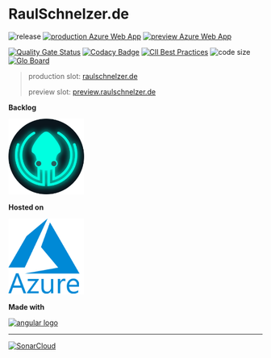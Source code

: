 # RaulSchnelzer.de

![release](https://img.shields.io/github/v/tag/raulsebastian/PersonalHomepage?label=release&sort=semver)
[![production Azure Web App](https://github.com/RaulSebastian/PersonalHomepage/workflows/production%20Azure%20Web%20App/badge.svg?branch=master)](https://github.com/RaulSebastian/PersonalHomepage/actions?query=workflow%3A%22production+Azure+Web+App%22)
[![preview Azure Web App](https://github.com/RaulSebastian/PersonalHomepage/workflows/preview%20Azure%20Web%20App/badge.svg)](https://github.com/RaulSebastian/PersonalHomepage/actions?query=workflow%3A%22preview+Azure+Web+App%22)

[![Quality Gate Status](https://sonarcloud.io/api/project_badges/measure?project=RaulSebastian_PersonalHomepage&metric=alert_status)](https://sonarcloud.io/dashboard?id=RaulSebastian_PersonalHomepage)
[![Codacy Badge](https://api.codacy.com/project/badge/Grade/ceb34606a75c480db7cffb83868d57fc)](https://www.codacy.com/manual/RaulSebastian/PersonalHomepage?utm_source=github.com&amp;utm_medium=referral&amp;utm_content=RaulSebastian/PersonalHomepage&amp;utm_campaign=Badge_Grade)
[![CII Best Practices](https://bestpractices.coreinfrastructure.org/projects/3785/badge)](https://bestpractices.coreinfrastructure.org/projects/3785)
![code size](https://img.shields.io/github/languages/code-size/RaulSebastian/PersonalHomepage)
[![Glo Board](https://img.shields.io/badge/Glo%20Board-backlog-informational)](https://app.gitkraken.com/glo/board/XmQ8LJf66wARrMgz)

> production slot: [raulschnelzer.de](https://raulschnelzer.de)
>
> preview slot: [preview.raulschnelzer.de](https://preview.raulschnelzer.de)

**Backlog**

[![Glo Board](/docs/assets/GitkrakenGloBoards.png)](https://app.gitkraken.com/glo/board/XmQ8LJf66wARrMgz)

**Hosted on**

[![Azure](/docs/assets/azure_logo.png)](https://azure.microsoft.com/)

**Made with**

[![angular logo](https://angular.io/assets/images/logos/angular/logo-nav@2x.png)](https://angular.io/)

---

[![SonarCloud](https://sonarcloud.io/images/project_badges/sonarcloud-white.svg)](https://sonarcloud.io/dashboard?id=RaulSebastian_PersonalHomepage)
